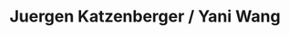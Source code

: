 ---
title: "Juergen Katzenberger / Yani Wang"
url: /muenchen/juergen-katzenberger-yani-wang/
shop: Kunst
---